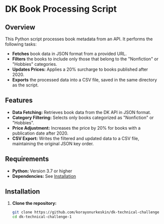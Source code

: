 # DK Book Processing Script

## Overview

This Python script processes book metadata from an API. It performs the following tasks:

- **Fetches** book data in JSON format from a provided URL.
- **Filters** the books to include only those that belong to the "Nonfiction" or "Hobbies" categories.
- **Updates Prices:** Applies a 20% surcharge to books published after 2020.
- **Exports** the processed data into a CSV file, saved in the same directory as the script.

## Features

- **Data Fetching:** Retrieves book data from the DK API in JSON format.
- **Category Filtering:** Selects only books categorized as "Nonfiction" or "Hobbies".
- **Price Adjustment:** Increases the price by 20% for books with a publication date after 2020.
- **CSV Export:** Writes the filtered and updated data to a CSV file, maintaining the original JSON key order.

## Requirements

- **Python:** Version 3.7 or higher
- **Dependencies:** See [Installation](#installation)

## Installation

1. **Clone the repository:**

   ```bash
   git clone https://github.com/korayonurkeskin/dk-technical-challenge-1.git
   cd dk-technical-challenge-1
   ```
